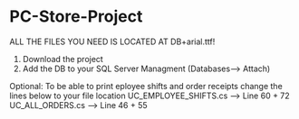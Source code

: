 # PC-Store-Project
ALL THE FILES YOU NEED IS LOCATED AT DB+arial.ttf!

1. Download the project
2. Add the DB to your SQL Server Managment (Databases--> Attach)


Optional:
To be able to print eployee shifts and order receipts change the lines below to your file location 
UC_EMPLOYEE_SHIFTS.cs --> Line 60 + 72 
UC_ALL_ORDERS.cs --> Line 46 + 55
